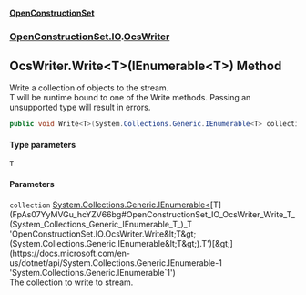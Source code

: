 #### [OpenConstructionSet](index 'index')
### [OpenConstructionSet.IO](index#OpenConstructionSet_IO 'OpenConstructionSet.IO').[OcsWriter](ZpKxsyHEFPikx37jMDDXsg 'OpenConstructionSet.IO.OcsWriter')
## OcsWriter.Write&lt;T&gt;(IEnumerable&lt;T&gt;) Method
Write a collection of objects to the stream.  
T will be runtime bound to one of the Write methods. Passing an unsupported type will result in errors.  
```csharp
public void Write<T>(System.Collections.Generic.IEnumerable<T> collection);
```
#### Type parameters
<a name='OpenConstructionSet_IO_OcsWriter_Write_T_(System_Collections_Generic_IEnumerable_T_)_T'></a>
`T`  
  
#### Parameters
<a name='OpenConstructionSet_IO_OcsWriter_Write_T_(System_Collections_Generic_IEnumerable_T_)_collection'></a>
`collection` [System.Collections.Generic.IEnumerable&lt;](https://docs.microsoft.com/en-us/dotnet/api/System.Collections.Generic.IEnumerable-1 'System.Collections.Generic.IEnumerable`1')[T](FpAs07YyMVGu_hcYZV66bg#OpenConstructionSet_IO_OcsWriter_Write_T_(System_Collections_Generic_IEnumerable_T_)_T 'OpenConstructionSet.IO.OcsWriter.Write&lt;T&gt;(System.Collections.Generic.IEnumerable&lt;T&gt;).T')[&gt;](https://docs.microsoft.com/en-us/dotnet/api/System.Collections.Generic.IEnumerable-1 'System.Collections.Generic.IEnumerable`1')  
The collection to write to stream.
  
